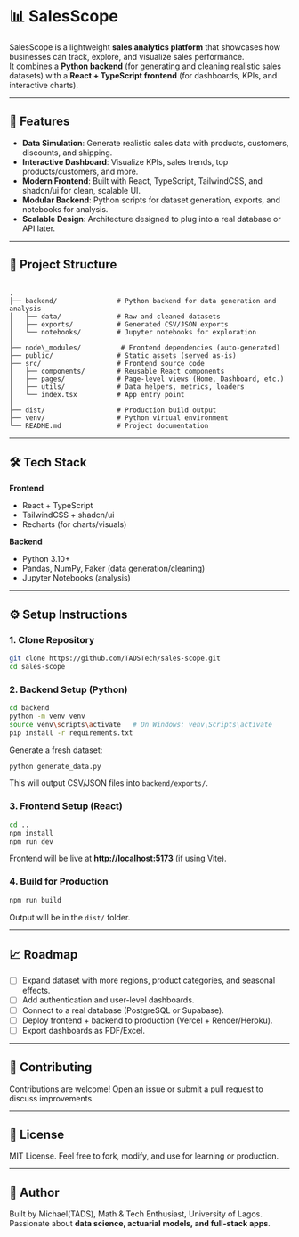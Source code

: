 # 📊 SalesScope

SalesScope is a lightweight **sales analytics platform** that showcases how businesses can track, explore, and visualize sales performance.  
It combines a **Python backend** (for generating and cleaning realistic sales datasets) with a **React + TypeScript frontend** (for dashboards, KPIs, and interactive charts).

---

## 🚀 Features
- **Data Simulation**: Generate realistic sales data with products, customers, discounts, and shipping.
- **Interactive Dashboard**: Visualize KPIs, sales trends, top products/customers, and more.
- **Modern Frontend**: Built with React, TypeScript, TailwindCSS, and shadcn/ui for clean, scalable UI.
- **Modular Backend**: Python scripts for dataset generation, exports, and notebooks for analysis.
- **Scalable Design**: Architecture designed to plug into a real database or API later.

---

## 📂 Project Structure

```

.
├── backend/               # Python backend for data generation and analysis
│   ├── data/              # Raw and cleaned datasets
│   ├── exports/           # Generated CSV/JSON exports
│   └── notebooks/         # Jupyter notebooks for exploration
│
├── node\_modules/          # Frontend dependencies (auto-generated)
├── public/                # Static assets (served as-is)
├── src/                   # Frontend source code
│   ├── components/        # Reusable React components
│   ├── pages/             # Page-level views (Home, Dashboard, etc.)
│   ├── utils/             # Data helpers, metrics, loaders
│   └── index.tsx          # App entry point
│
├── dist/                  # Production build output
├── venv/                  # Python virtual environment
└── README.md              # Project documentation

````

---

## 🛠️ Tech Stack

**Frontend**
- React + TypeScript
- TailwindCSS + shadcn/ui
- Recharts (for charts/visuals)

**Backend**
- Python 3.10+
- Pandas, NumPy, Faker (data generation/cleaning)
- Jupyter Notebooks (analysis)

---

## ⚙️ Setup Instructions

### 1. Clone Repository
```bash
git clone https://github.com/TADSTech/sales-scope.git
cd sales-scope
````

### 2. Backend Setup (Python)

```bash
cd backend
python -m venv venv
source venv\scripts\activate   # On Windows: venv\Scripts\activate
pip install -r requirements.txt
```

Generate a fresh dataset:

```bash
python generate_data.py
```

This will output CSV/JSON files into `backend/exports/`.

### 3. Frontend Setup (React)

```bash
cd ..
npm install
npm run dev
```

Frontend will be live at **[http://localhost:5173](http://localhost:5173)** (if using Vite).

### 4. Build for Production

```bash
npm run build
```

Output will be in the `dist/` folder.

---

## 📈 Roadmap

* [ ] Expand dataset with more regions, product categories, and seasonal effects.
* [ ] Add authentication and user-level dashboards.
* [ ] Connect to a real database (PostgreSQL or Supabase).
* [ ] Deploy frontend + backend to production (Vercel + Render/Heroku).
* [ ] Export dashboards as PDF/Excel.

---

## 🤝 Contributing

Contributions are welcome!
Open an issue or submit a pull request to discuss improvements.

---

## 📜 License

MIT License.
Feel free to fork, modify, and use for learning or production.

---

## 👤 Author

Built by Michael(TADS), Math & Tech Enthusiast, University of Lagos.
Passionate about **data science, actuarial models, and full-stack apps**.